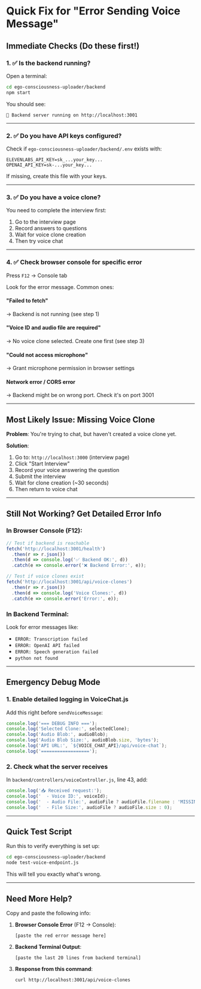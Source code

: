 # Quick Fix for "Error Sending Voice Message"

## Immediate Checks (Do these first!)

### 1. ✅ Is the backend running?
Open a terminal:
```bash
cd ego-consciousness-uploader/backend
npm start
```

You should see:
```
🚀 Backend server running on http://localhost:3001
```

---

### 2. ✅ Do you have API keys configured?
Check if `ego-consciousness-uploader/backend/.env` exists with:
```env
ELEVENLABS_API_KEY=sk_...your_key...
OPENAI_API_KEY=sk-...your_key...
```

If missing, create this file with your keys.

---

### 3. ✅ Do you have a voice clone?
You need to complete the interview first:
1. Go to the interview page
2. Record answers to questions
3. Wait for voice clone creation
4. Then try voice chat

---

### 4. ✅ Check browser console for specific error
Press `F12` → Console tab

Look for the error message. Common ones:

#### "Failed to fetch"
→ Backend is not running (see step 1)

#### "Voice ID and audio file are required"
→ No voice clone selected. Create one first (see step 3)

#### "Could not access microphone"
→ Grant microphone permission in browser settings

#### Network error / CORS error
→ Backend might be on wrong port. Check it's on port 3001

---

## Most Likely Issue: Missing Voice Clone

**Problem**: You're trying to chat, but haven't created a voice clone yet.

**Solution**:
1. Go to: `http://localhost:3000` (interview page)
2. Click "Start Interview"
3. Record your voice answering the question
4. Submit the interview
5. Wait for clone creation (~30 seconds)
6. Then return to voice chat

---

## Still Not Working? Get Detailed Error Info

### In Browser Console (F12):
```javascript
// Test if backend is reachable
fetch('http://localhost:3001/health')
  .then(r => r.json())
  .then(d => console.log('✅ Backend OK:', d))
  .catch(e => console.error('❌ Backend Error:', e));

// Test if voice clones exist
fetch('http://localhost:3001/api/voice-clones')
  .then(r => r.json())
  .then(d => console.log('Voice Clones:', d))
  .catch(e => console.error('Error:', e));
```

### In Backend Terminal:
Look for error messages like:
- `ERROR: Transcription failed`
- `ERROR: OpenAI API failed`
- `ERROR: Speech generation failed`
- `python not found`

---

## Emergency Debug Mode

### 1. Enable detailed logging in VoiceChat.js

Add this right before `sendVoiceMessage`:
```javascript
console.log('=== DEBUG INFO ===');
console.log('Selected Clone:', selectedClone);
console.log('Audio Blob:', audioBlob);
console.log('Audio Blob Size:', audioBlob.size, 'bytes');
console.log('API URL:', `${VOICE_CHAT_API}/api/voice-chat`);
console.log('==================');
```

### 2. Check what the server receives

In `backend/controllers/voiceController.js`, line 43, add:
```javascript
console.log('📥 Received request:');
console.log('  - Voice ID:', voiceId);
console.log('  - Audio File:', audioFile ? audioFile.filename : 'MISSING');
console.log('  - File Size:', audioFile ? audioFile.size : 0);
```

---

## Quick Test Script

Run this to verify everything is set up:
```bash
cd ego-consciousness-uploader/backend
node test-voice-endpoint.js
```

This will tell you exactly what's wrong.

---

## Need More Help?

Copy and paste the following info:

1. **Browser Console Error** (F12 → Console):
   ```
   [paste the red error message here]
   ```

2. **Backend Terminal Output**:
   ```
   [paste the last 20 lines from backend terminal]
   ```

3. **Response from this command**:
   ```bash
   curl http://localhost:3001/api/voice-clones
   ```

